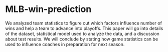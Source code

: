 # MLB-win-prediction
We analyzed team statistics to figure out which factors influence number of wins and help a team to advance into playoffs. This paper will go into details of the dataset, statistical model used to analyze the data, and a discussion about test results. We will conclude by stating how game statistics can be used to influence coaches in preparation for next season.
